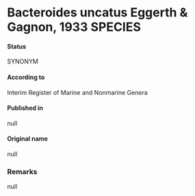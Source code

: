 # Bacteroides uncatus Eggerth & Gagnon, 1933 SPECIES

#### Status
SYNONYM

#### According to
Interim Register of Marine and Nonmarine Genera

#### Published in
null

#### Original name
null

### Remarks
null